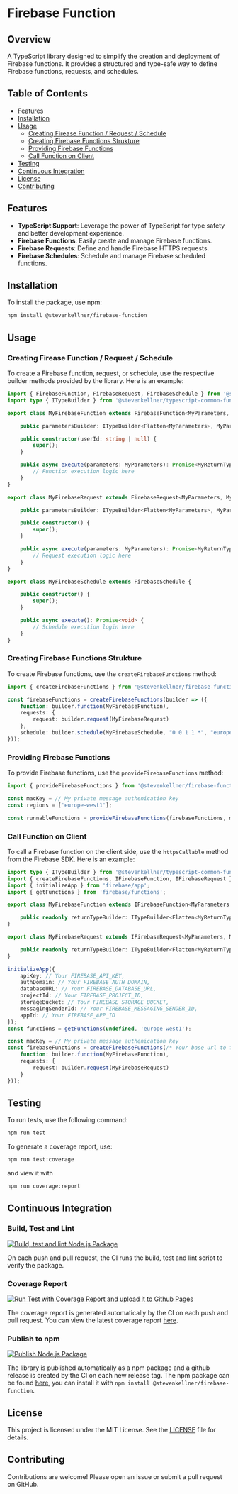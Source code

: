 # Firebase Function

## Overview

A TypeScript library designed to simplify the creation and deployment of Firebase functions. It provides a structured and type-safe way to define Firebase functions, requests, and schedules.

## Table of Contents

- [Features](#features)
- [Installation](#installation)
- [Usage](#usage)
    - [Creating Firease Function / Request / Schedule](#creating-firease-function--request--schedule)
    - [Creating Firebase Functions Strukture](#creating-firebase-functions-strukture)
    - [Providing Firebase Functions](#providing-firebase-functions)
    - [Call Function on Client](#call-function-on-client)
- [Testing](#testing)
- [Continuous Integration](#continuous-integration)
- [License](#license)
- [Contributing](#contributing)

## Features

- **TypeScript Support**: Leverage the power of TypeScript for type safety and better development experience.
- **Firebase Functions**: Easily create and manage Firebase functions.
- **Firebase Requests**: Define and handle Firebase HTTPS requests.
- **Firebase Schedules**: Schedule and manage Firebase scheduled functions.

## Installation

To install the package, use npm:

```bash
npm install @stevenkellner/firebase-function
```

## Usage

### Creating Firease Function / Request / Schedule

To create a Firebase function, request, or schedule, use the respective builder methods provided by the library. Here is an example:

```typescript
import { FirebaseFunction, FirebaseRequest, FirebaseSchedule } from '@stevenkellner/firebase-function/admin';
import type { ITypeBuilder } from '@stevenkellner/typescript-common-functionality';

export class MyFirebaseFunction extends FirebaseFunction<MyParameters, MyReturnType> {

    public parametersBuilder: ITypeBuilder<Flatten<MyParameters>, MyParameters> = // Type builder to build parameters

    public constructor(userId: string | null) {
        super();
    }

    public async execute(parameters: MyParameters): Promise<MyReturnType> {
        // Function execution logic here
    }
}

export class MyFirebaseRequest extends FirebaseRequest<MyParameters, MyReturnType> {

    public parametersBuilder: ITypeBuilder<Flatten<MyParameters>, MyParameters> = // Type builder to build parameters

    public constructor() {
        super();
    }

    public async execute(parameters: MyParameters): Promise<MyReturnType> {
        // Request execution logic here
    }
}

export class MyFirebaseSchedule extends FirebaseSchedule {

    public constructor() {
        super();
    }

    public async execute(): Promise<void> {
        // Schedule execution login here
    }
}

```

### Creating Firebase Functions Strukture

To create Firebase functions, use the `createFirebaseFunctions` method:

```typescript
import { createFirebaseFunctions } from '@stevenkellner/firebase-function/admin';

const firebaseFunctions = createFirebaseFunctions(builder => ({
    function: builder.function(MyFirebaseFunction),
    requests: {
        request: builder.request(MyFirebaseRequest)
    },
    schedule: builder.schedule(MyFirebaseSchedule, "0 0 1 1 *", "europe/berlin")
}));
```

### Providing Firebase Functions

To provide Firebase functions, use the `provideFirebaseFunctions` method:

```typescript
import { provideFirebaseFunctions } from '@stevenkellner/firebase-function/admin';

const macKey = // My private message authenication key
const regions = ['europe-west1'];

const runnableFunctions = provideFirebaseFunctions(firebaseFunctions, macKey, regions);
```

### Call Function on Client

To call a Firebase function on the client side, use the `httpsCallable` method from the Firebase SDK. Here is an example:

```typescript
import type { ITypeBuilder } from '@stevenkellner/typescript-common-functionality';
import { createFirebaseFunctions, IFirebaseFunction, IFirebaseRequest } from '../../client';
import { initializeApp } from 'firebase/app';
import { getFunctions } from 'firebase/functions';

export class MyFirebaseFunction extends IFirebaseFunction<MyParameters, MyReturnType> {

    public readonly returnTypeBuilder: ITypeBuilder<Flatten<MyReturnType>, MyReturnType> = // Type builder to build return type
}

export class MyFirebaseRequest extends IFirebaseRequest<MyParameters, MyReturnType> {

    public readonly returnTypeBuilder: ITypeBuilder<Flatten<MyReturnType>, MyReturnType> = // Type builder to build return type
}

initializeApp({
    apiKey: // Your FIREBASE_API_KEY,
    authDomain: // Your FIREBASE_AUTH_DOMAIN,
    databaseURL: // Your FIREBASE_DATABASE_URL,
    projectId: // Your FIREBASE_PROJECT_ID,
    storageBucket: // Your FIREBASE_STORAGE_BUCKET,
    messagingSenderId: // Your FIREBASE_MESSAGING_SENDER_ID,
    appId: // Your FIREBASE_APP_ID
});
const functions = getFunctions(undefined, 'europe-west1');

const macKey = // My private message authenication key
const firebaseFunctions = createFirebaseFunctions(/* Your base url to firebase functions */, 'europe-west1', macKey, builder => ({
    function: builder.function(MyFirebaseFunction),
    requests: {
        request: builder.request(MyFirebaseRequest)
    }
}));
```

## Testing

To run tests, use the following command:

```bash
npm run test
```

To generate a coverage report, use:

```bash
npm run test:coverage
```

and view it with

```bash
npm run coverage:report
```

## Continuous Integration
### Build, Test and Lint
[![Build, test and lint Node.js Package](https://github.com/stevenkellner/firebase-function/actions/workflows/build-test-lint.yml/badge.svg)](https://github.com/stevenkellner/firebase-function/actions/workflows/build-test-lint.yml)

On each push and pull request, the CI runs the build, test and lint script to verify the package.

### Coverage Report
[![Run Test with Coverage Report and upload it to Github Pages](https://github.com/stevenkellner/firebase-function/actions/workflows/coverage-report.yml/badge.svg)](https://github.com/stevenkellner/firebase-function/actions/workflows/coverage-report.yml)

The coverage report is generated automatically by the CI on each push and pull request. You can view the latest coverage report [here](https://stevenkellner.github.io/firebase-function/).

### Publish to npm
[![Publish Node.js Package](https://github.com/stevenkellner/firebase-function/actions/workflows/npm-publish.yml/badge.svg)](https://github.com/stevenkellner/firebase-function/actions/workflows/npm-publish.yml)

The library is published automatically as a npm package and a github release is created by the CI on each new release tag. The npm package can be found [here](https://www.npmjs.com/package/@stevenkellner/firebase-function), you can install it with `npm install @stevenkellner/firebase-function`.

## License

This project is licensed under the MIT License. See the [LICENSE](./LICENSE) file for details.

## Contributing

Contributions are welcome! Please open an issue or submit a pull request on GitHub.
